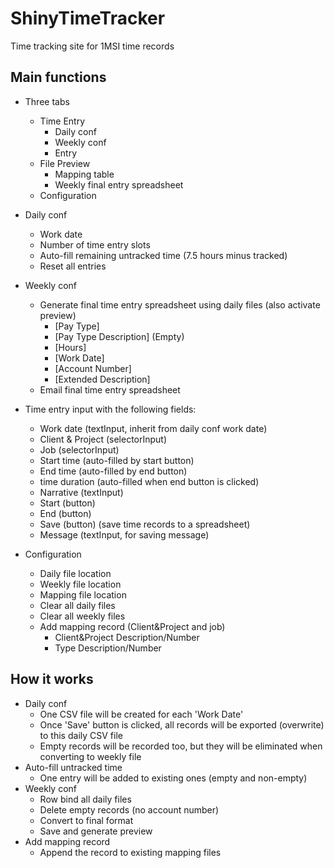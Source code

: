 # ShinyTimeTracker
Time tracking site for 1MSI time records

## Main functions
- Three tabs
	- Time Entry
		- Daily conf
		- Weekly conf
		- Entry
	- File Preview
		- Mapping table
		- Weekly final entry spreadsheet
	- Configuration

- Daily conf
	- Work date
	- Number of time entry slots
	- Auto-fill remaining untracked time (7.5 hours minus tracked)
	- Reset all entries
	
- Weekly conf
	- Generate final time entry spreadsheet using daily files (also activate preview)
		- [Pay Type]
		- [Pay Type Description] (Empty)
		- [Hours]
		- [Work Date]
		- [Account Number]
		- [Extended Description]
	- Email final time entry spreadsheet

- Time entry input with the following fields:
	- Work date (textInput, inherit from daily conf work date)
	- Client & Project (selectorInput)
	- Job (selectorInput)
	- Start time (auto-filled by start button)
	- End time (auto-filled by end button)
	- time duration (auto-filled when end button is clicked)
	- Narrative (textInput)
	- Start (button)
	- End (button)
	- Save (button) (save time records to a spreadsheet)
	- Message (textInput, for saving message)

- Configuration
	- Daily file location
	- Weekly file location
	- Mapping file location
	- Clear all daily files
	- Clear all weekly files
	- Add mapping record (Client&Project and job)
		- Client&Project Description/Number
		- Type Description/Number

## How it works
- Daily conf
	- One CSV file will be created for each 'Work Date'
	- Once 'Save' button is clicked, all records will be exported (overwrite) to this daily CSV file
	- Empty records will be recorded too, but they will be eliminated when converting to weekly file
- Auto-fill untracked time
	- One entry will be added to existing ones (empty and non-empty)
- Weekly conf
	- Row bind all daily files
	- Delete empty records (no account number)
	- Convert to final format
	- Save and generate preview
- Add mapping record
	- Append the record to existing mapping files